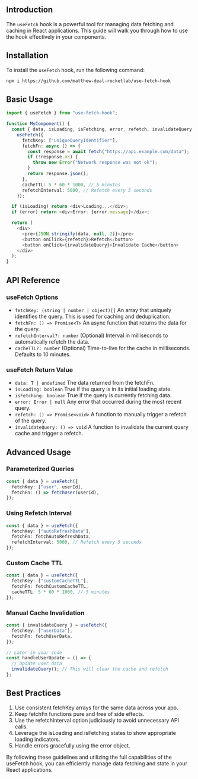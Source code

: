## Introduction

The `useFetch` hook is a powerful tool for managing data fetching and caching in React applications. This guide will walk you through how to use the hook effectively in your components.

## Installation

To install the `useFetch` hook, run the following command:

```bash
npm i https://github.com/matthew-deal-rocketlab/use-fetch-hook
```

## Basic Usage

```typescript
import { useFetch } from "use-fetch-hook";

function MyComponent() {
  const { data, isLoading, isFetching, error, refetch, invalidateQuery } =
    useFetch({
      fetchKey: ["uniqueQueryIdentifier"],
      fetchFn: async () => {
        const response = await fetch("https://api.example.com/data");
        if (!response.ok) {
          throw new Error("Network response was not ok");
        }
        return response.json();
      },
      cacheTTL: 5 * 60 * 1000, // 5 minutes
      refetchInterval: 5000, // Refetch every 5 seconds
    });

  if (isLoading) return <div>Loading...</div>;
  if (error) return <div>Error: {error.message}</div>;

  return (
    <div>
      <pre>{JSON.stringify(data, null, 2)}</pre>
      <button onClick={refetch}>Refetch</button>
      <button onClick={invalidateQuery}>Invalidate Cache</button>
    </div>
  );
}
```

## API Reference

### useFetch Options

- `fetchKey: (string | number | object)[]`
  An array that uniquely identifies the query. This is used for caching and deduplication.
- `fetchFn: () => Promise<T>`
  An async function that returns the data for the query.
- `refetchInterval?: number`
  (Optional) Interval in milliseconds to automatically refetch the data.
- `cacheTTL?: number`
  (Optional) Time-to-live for the cache in milliseconds. Defaults to 10 minutes.

### useFetch Return Value

- `data: T | undefined`
  The data returned from the fetchFn.
- `isLoading: boolean`
  True if the query is in its initial loading state.
- `isFetching: boolean`
  True if the query is currently fetching data.
- `error: Error | null`
  Any error that occurred during the most recent query.
- `refetch: () => Promise<void>`
  A function to manually trigger a refetch of the query.
- `invalidateQuery: () => void`
  A function to invalidate the current query cache and trigger a refetch.

## Advanced Usage

### Parameterized Queries

```typescript
const { data } = useFetch({
  fetchKey: ["user", userId],
  fetchFn: () => fetchUser(userId),
});
```

### Using Refetch Interval

```typescript
const { data } = useFetch({
  fetchKey: ["autoRefreshData"],
  fetchFn: fetchAutoRefreshData,
  refetchInterval: 5000, // Refetch every 5 seconds
});
```

### Custom Cache TTL

```typescript
const { data } = useFetch({
  fetchKey: ["customCacheTTL"],
  fetchFn: fetchCustomCacheTTL,
  cacheTTL: 5 * 60 * 1000, // 5 minutes
});
```

### Manual Cache Invalidation

```typescript
const { invalidateQuery } = useFetch({
  fetchKey: ["userData"],
  fetchFn: fetchUserData,
});

// Later in your code
const handleUserUpdate = () => {
  // Update user data
  invalidateQuery(); // This will clear the cache and refetch
};
```

## Best Practices

1. Use consistent fetchKey arrays for the same data across your app.
2. Keep fetchFn functions pure and free of side effects.
3. Use the refetchInterval option judiciously to avoid unnecessary API calls.
4. Leverage the isLoading and isFetching states to show appropriate loading indicators.
5. Handle errors gracefully using the error object.

By following these guidelines and utilizing the full capabilities of the useFetch hook, you can efficiently manage data fetching and state in your React applications.
